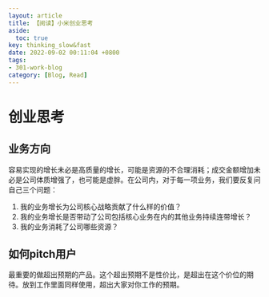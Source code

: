 ```yaml
---
layout: article
title: 【阅读】小米创业思考
aside:
  toc: true
key: thinking_slow&fast
date: 2022-09-02 00:11:04 +0800
tags:
- 301-work-blog
category: [Blog, Read] 
---
```


# 创业思考

## 业务方向

容易实现的增长未必是高质量的增长，可能是资源的不合理消耗；成交金额增加未必是公司体质增强了，也可能是虚胖。在公司内，对于每一项业务，我们要反复问自己三个问题：

1. 我的业务增长为公司核心战略贡献了什么样的价值？
2. 我的业务增长是否带动了公司包括核心业务在内的其他业务持续连带增长？
3. 我的业务消耗了公司哪些资源？

## 如何pitch用户

最重要的做超出预期的产品。这个超出预期不是性价比，是超出在这个价位的期待。放到工作里面同样使用，超出大家对你工作的预期。
